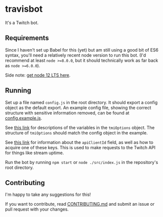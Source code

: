 # travisbot

It's a Twitch bot.

## Requirements

Since I haven't set up Babel for this (yet) but am still using a good bit of ES6 syntax,
you'll need a relatively recent node version to run this bot. (I'd recommend at least
`node >=8.0.0`, but it should technically work as far back as `node >=6.0.0`).

Side note: [get node 12 LTS here](https://nodejs.org/en/download/).

## Running

Set up a file named `config.js` in the root directory. It should export a config object as the default export.
An example config file, showing the correct structure with sensitive information removed, can be found at [config.example.js](./config.example.js).

See [this link](https://dev.twitch.tv/docs/irc/) for descriptions of the variables in the `tmiOptions` object.
The structure of `tmiOptions` should match the config object in the example.

See [this link](https://dev.twitch.tv/docs/api/) for information about the `apiClientId` field,
as well as how to acquire one of these keys.
This is used to make requests to the Twitch API for things like stream uptime.

Run the bot by running `npm start` or `node ./src/index.js` in the repository's root directory.

## Contributing

I'm happy to take any suggestions for this!

If you want to contribute, read [CONTRIBUTING.md](./CONTRIBUTING.md)
and submit an issue or pull request with your changes.
